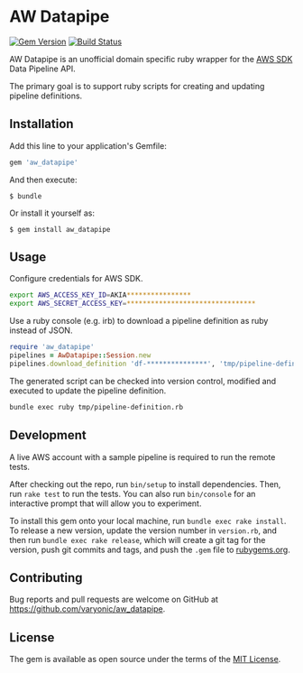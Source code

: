 # AW Datapipe
[![Gem Version](https://badge.fury.io/rb/aw_datapipe.png)](https://badge.fury.io/rb/aw_datapipe)
[![Build Status](https://travis-ci.org/varyonic/aw_datapipe.png?branch=master)](https://travis-ci.org/varyonic/aw_datapipe)

AW Datapipe is an unofficial domain specific ruby wrapper for the 
[AWS SDK](http://www.rubydoc.info/github/aws/aws-sdk-ruby) Data Pipeline API.

The primary goal is to support ruby scripts for creating and updating 
pipeline definitions.

## Installation

Add this line to your application's Gemfile:

```ruby
gem 'aw_datapipe'
```

And then execute:

    $ bundle

Or install it yourself as:

    $ gem install aw_datapipe

## Usage

Configure credentials for AWS SDK.

```sh
export AWS_ACCESS_KEY_ID=AKIA****************
export AWS_SECRET_ACCESS_KEY=********************************
```
Use a ruby console (e.g. irb) to download a pipeline definition as ruby instead of JSON.
```ruby
require 'aw_datapipe'
pipelines = AwDatapipe::Session.new
pipelines.download_definition 'df-***************', 'tmp/pipeline-definition.rb'
```

The generated script can be checked into version control, modified and executed
to update the pipeline definition.
```sh
bundle exec ruby tmp/pipeline-definition.rb
```
## Development

A live AWS account with a sample pipeline is required to run the remote tests.

After checking out the repo, run `bin/setup` to install dependencies. Then, run `rake test` to run the tests. You can also run `bin/console` for an interactive prompt that will allow you to experiment.

To install this gem onto your local machine, run `bundle exec rake install`. To release a new version, update the version number in `version.rb`, and then run `bundle exec rake release`, which will create a git tag for the version, push git commits and tags, and push the `.gem` file to [rubygems.org](https://rubygems.org).

## Contributing

Bug reports and pull requests are welcome on GitHub at https://github.com/varyonic/aw_datapipe.

## License

The gem is available as open source under the terms of the [MIT License](http://opensource.org/licenses/MIT).
